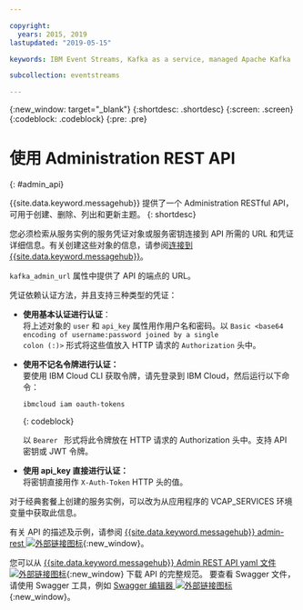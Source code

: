 ```yaml
---

copyright:
  years: 2015, 2019
lastupdated: "2019-05-15"

keywords: IBM Event Streams, Kafka as a service, managed Apache Kafka

subcollection: eventstreams

---
```


{:new_window: target="_blank"}
{:shortdesc: .shortdesc}
{:screen: .screen}
{:codeblock: .codeblock}
{:pre: .pre}

# 使用 Administration REST API
{: #admin_api}

{{site.data.keyword.messagehub}} 提供了一个 Administration RESTful API，可用于创建、删除、列出和更新主题。
{: shortdesc}

您必须检索从服务实例的服务凭证对象或服务密钥连接到 API 所需的 URL 和凭证详细信息。有关创建这些对象的信息，请参阅[连接到 {{site.data.keyword.messagehub}}](/docs/services/EventStreams?topic=eventstreams-connecting)。

<code>kafka_admin_url</code> 属性中提供了 API 的端点的 URL。

凭证依赖认证方法，并且支持三种类型的凭证：

* **使用基本认证进行认证**：<br/>
    将上述对象的 <code>user</code> 和 <code>api_key</code> 属性用作用户名和密码。以 <code>Basic <base64 encoding of username:password joined by a single colon (:)></code> 形式将这些值放入 HTTP 请求的 <code>Authorization</code> 头中。

* **使用不记名令牌进行认证：**<br/>
    要使用 IBM Cloud CLI 获取令牌，请先登录到 IBM Cloud，然后运行以下命令： 

    ```
    ibmcloud iam oauth-tokens
    ```
    {: codeblock}

    以 <code>Bearer <token></code> 形式将此令牌放在 HTTP 请求的 Authorization 头中。支持 API 密钥或 JWT 令牌。 

* **使用 api_key 直接进行认证：**<br/>
    将密钥直接用作 <code>X-Auth-Token</code> HTTP 头的值。

对于经典套餐上创建的服务实例，可以改为从应用程序的 VCAP_SERVICES 环境变量中获取此信息。

有关 API 的描述及示例，请参阅 [{{site.data.keyword.messagehub}} admin-rest ![外部链接图标](../../icons/launch-glyph.svg "外部链接图标")](https://github.com/ibm-messaging/event-streams-docs/tree/master/admin-rest-api){:new_window}。

您可以从 [{{site.data.keyword.messagehub}} Admin REST API yaml 文件 ![外部链接图标](../../icons/launch-glyph.svg "外部链接图标")](https://github.com/ibm-messaging/event-streams-docs/blob/master/admin-rest-api/admin-rest-api.yaml){:new_window} 下载 API 的完整规范。
要查看 Swagger 文件，请使用 Swagger 工具，例如 [Swagger 编辑器 ![外部链接图标](../../icons/launch-glyph.svg " 外部链接图标")](http://editor.swagger.io/#/){:new_window}。





